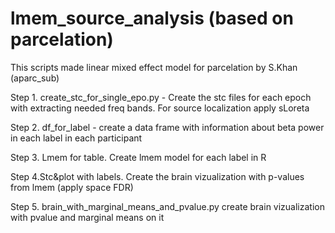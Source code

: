 # lmem_source_analysis (based on parcelation)
This scripts made linear mixed effect model for parcelation by S.Khan (aparc_sub)

Step 1. create_stc_for_single_epo.py - Create the stc files for each epoch with extracting needed freq bands. For source localization apply sLoreta

Step 2. df_for_label - create a data frame with information about beta power in each label in each participant

Step 3. Lmem for table. Create lmem model for each label in R

Step 4.Stc&plot with labels. Create the brain vizualization with p-values from lmem (apply space FDR)
 
Step 5. brain_with_marginal_means_and_pvalue.py create brain vizualization with pvalue and marginal means on it
